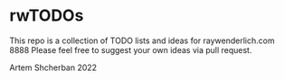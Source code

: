 # rwTODOs

This repo is a collection of TODO lists and ideas for raywenderlich.com
8888
Please feel free to suggest your own ideas via pull request.

Artem Shcherban 2022
